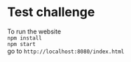 # Test challenge

To run the website  
` npm install `  
` npm start `  
go to `http://localhost:8080/index.html`  
